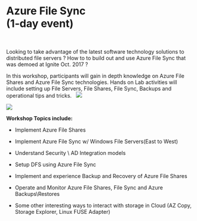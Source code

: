 Azure File Sync<br>(1-day event)
================================

 

Looking to take advantage of the latest software technology solutions to
distributed file servers ? How to to build out and use Azure File Sync that was
demoed at Ignite Oct. 2017 ?

In this workshop, participants will gain in depth knowledge on Azure File Shares
and Azure File Sync technologies. Hands on Lab activities will include setting
up File Servers, File Shares, File Sync, Backups and operational tips and
tricks.
 
 <a href="https://portal.azure.com/#create/Microsoft.Template/uri/https%3A%2F%2Fraw.githubusercontent.com%2swiftsolves-msft%2Azure-File-Sync-Dive%2master%2AzureFileSyncDemo.json" target="_blank">
    <img src="http://azuredeploy.net/deploybutton.png"/>
</a>

<a href="http://armviz.io/#/?load=https%3A%2F%2Fraw.githubusercontent.com%2swiftsolves-msft%2Azure-File-Sync-Dive%2master%2AzureFileSyncDemo.json" target="_blank">
    <img src="http://armviz.io/visualizebutton.png"/>
</a>

**Workshop Topics include:**

-   Implement Azure File Shares

-   Implement Azure File Sync w/ Windows File Servers(East to West)

-   Understand Security \\ AD Integration models

-   Setup DFS using Azure File Sync

-   Implement and experience Backup and Recovery of Azure File Shares

-   Operate and Monitor Azure File Shares, File Sync and Azure Backups\\Restores

-   Some other interesting ways to interact with storage in Cloud (AZ Copy,
    Storage Explorer, Linux FUSE Adapter)
